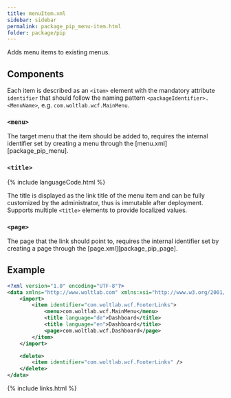 ```yaml
---
title: menuItem.xml
sidebar: sidebar
permalink: package_pip_menu-item.html
folder: package/pip
---
```


Adds menu items to existing menus.

## Components

Each item is described as an `<item>` element with the mandatory attribute `identifier` that should follow the naming pattern `<packageIdentifier>.<MenuName>`, e.g. `com.woltlab.wcf.MainMenu`.

### `<menu>`

The target menu that the item should be added to, requires the internal identifier set by creating a menu through the [menu.xml][package_pip_menu].

### `<title>`

{% include languageCode.html %}

The title is displayed as the link title of the menu item and can be fully customized by the administrator, thus is immutable after deployment. Supports multiple `<title>` elements to provide localized values.

### `<page>`

The page that the link should point to, requires the internal identifier set by creating a page through the [page.xml][package_pip_page].

## Example

```xml
<?xml version="1.0" encoding="UTF-8"?>
<data xmlns="http://www.woltlab.com" xmlns:xsi="http://www.w3.org/2001/XMLSchema-instance" xsi:schemaLocation="http://www.woltlab.com http://www.woltlab.com/XSD/vortex/menuItem.xsd">
    <import>
        <item identifier="com.woltlab.wcf.FooterLinks">
            <menu>com.woltlab.wcf.MainMenu</menu>
            <title language="de">Dashboard</title>
            <title language="en">Dashboard</title>
            <page>com.woltlab.wcf.Dashboard</page>
        </item>
    </import>

    <delete>
        <item identifier="com.woltlab.wcf.FooterLinks" />
    </delete>
</data>
```

{% include links.html %}
